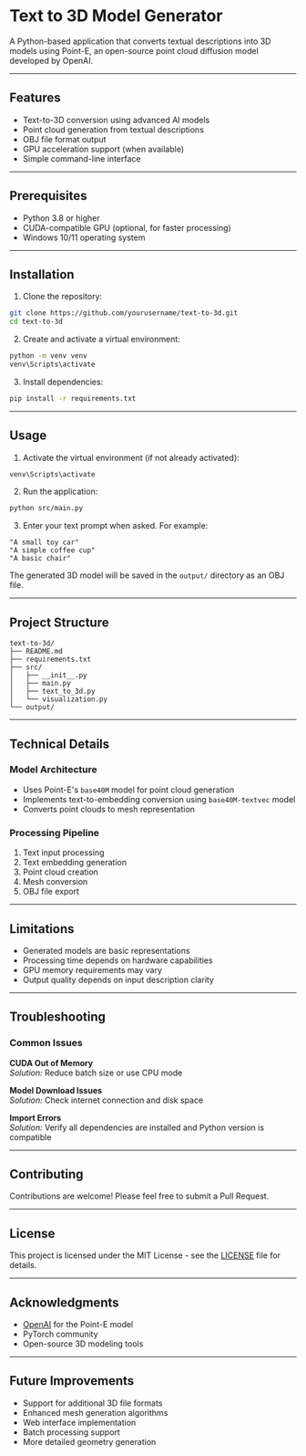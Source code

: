# Text to 3D Model Generator

A Python-based application that converts textual descriptions into 3D models using Point-E, an open-source point cloud diffusion model developed by OpenAI.

---

## Features

- Text-to-3D conversion using advanced AI models
- Point cloud generation from textual descriptions
- OBJ file format output
- GPU acceleration support (when available)
- Simple command-line interface

---

## Prerequisites

- Python 3.8 or higher
- CUDA-compatible GPU (optional, for faster processing)
- Windows 10/11 operating system

---

## Installation

1. Clone the repository:

```bash
git clone https://github.com/yourusername/text-to-3d.git
cd text-to-3d
```

2. Create and activate a virtual environment:

```bash
python -m venv venv
venv\Scripts\activate
```

3. Install dependencies:

```bash
pip install -r requirements.txt
```

---

## Usage

1. Activate the virtual environment (if not already activated):

```bash
venv\Scripts\activate
```

2. Run the application:

```bash
python src/main.py
```

3. Enter your text prompt when asked. For example:

```
"A small toy car"
"A simple coffee cup"
"A basic chair"
```

The generated 3D model will be saved in the `output/` directory as an OBJ file.

---

## Project Structure

```
text-to-3d/
├── README.md
├── requirements.txt
├── src/
│   ├── __init__.py
│   ├── main.py
│   ├── text_to_3d.py
│   └── visualization.py
└── output/
```

---

## Technical Details

### Model Architecture

- Uses Point-E's `base40M` model for point cloud generation
- Implements text-to-embedding conversion using `base40M-textvec` model
- Converts point clouds to mesh representation

### Processing Pipeline

1. Text input processing
2. Text embedding generation
3. Point cloud creation
4. Mesh conversion
5. OBJ file export

---

## Limitations

- Generated models are basic representations
- Processing time depends on hardware capabilities
- GPU memory requirements may vary
- Output quality depends on input description clarity

---

## Troubleshooting

### Common Issues

**CUDA Out of Memory**  
*Solution:* Reduce batch size or use CPU mode

**Model Download Issues**  
*Solution:* Check internet connection and disk space

**Import Errors**  
*Solution:* Verify all dependencies are installed and Python version is compatible

---

## Contributing

Contributions are welcome! Please feel free to submit a Pull Request.

---

## License

This project is licensed under the MIT License - see the [LICENSE](LICENSE) file for details.

---

## Acknowledgments

- [OpenAI](https://openai.com) for the Point-E model
- PyTorch community
- Open-source 3D modeling tools

---

## Future Improvements

- Support for additional 3D file formats
- Enhanced mesh generation algorithms
- Web interface implementation
- Batch processing support
- More detailed geometry generation
